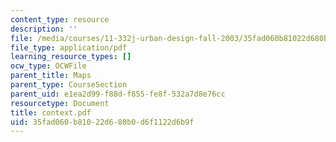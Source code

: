 ```yaml
---
content_type: resource
description: ''
file: /media/courses/11-332j-urban-design-fall-2003/35fad060b81022d680b0d6f1122d6b9f_context.pdf
file_type: application/pdf
learning_resource_types: []
ocw_type: OCWFile
parent_title: Maps
parent_type: CourseSection
parent_uid: e1ea2d99-f88d-f855-fe8f-532a7d8e76cc
resourcetype: Document
title: context.pdf
uid: 35fad060-b810-22d6-80b0-d6f1122d6b9f
---
```

